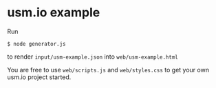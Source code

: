 # usm.io example

Run

    $ node generator.js

to render `input/usm-example.json` into `web/usm-example.html`

You are free to use `web/scripts.js` and `web/styles.css` to get your own usm.io project started.